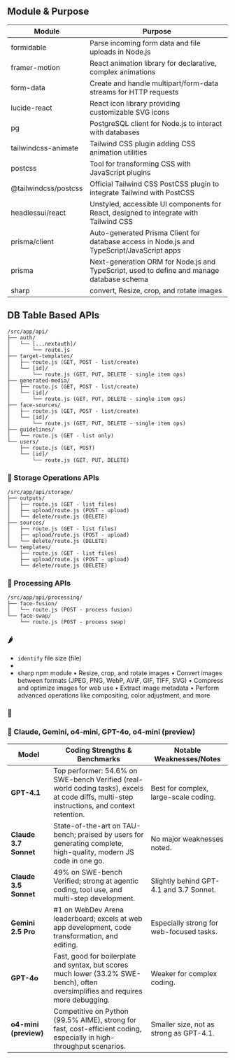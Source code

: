## Module & Purpose

| Module              | Purpose                                                                                      |
|---------------------|----------------------------------------------------------------------------------------------|
| formidable          | Parse incoming form data and file uploads in Node.js                                        |
| framer-motion       | React animation library for declarative, complex animations                                 |
| form-data           | Create and handle multipart/form-data streams for HTTP requests                             |
| lucide-react        | React icon library providing customizable SVG icons                                        |
| pg                  | PostgreSQL client for Node.js to interact with databases                                   |
| tailwindcss-animate | Tailwind CSS plugin adding CSS animation utilities                                         |
| postcss             | Tool for transforming CSS with JavaScript plugins                                          |
| @tailwindcss/postcss| Official Tailwind CSS PostCSS plugin to integrate Tailwind with PostCSS                    |
| headlessui/react    | Unstyled, accessible UI components for React, designed to integrate with Tailwind CSS      |
| prisma/client       | Auto-generated Prisma Client for database access in Node.js and TypeScript/JavaScript apps |
| prisma              | Next-generation ORM for Node.js and TypeScript, used to define and manage database schema  |
| sharp | convert, Resize, crop, and rotate images|


## DB Table Based APIs

```tree
/src/app/api/
├── auth/
│   └── [...nextauth]/
│       └── route.js
├── target-templates/
│   ├── route.js (GET, POST - list/create)
│   └── [id]/
│       └── route.js (GET, PUT, DELETE - single item ops)
├── generated-media/
│   ├── route.js (GET, POST - list/create)
│   └── [id]/
│       └── route.js (GET, PUT, DELETE - single item ops)
├── face-sources/
│   ├── route.js (GET, POST - list/create)
│   └── [id]/
│       └── route.js (GET, PUT, DELETE - single item ops)
├── guidelines/
│   └── route.js (GET - list only)
└── users/
    ├── route.js (GET, POST)
    └── [id]/
        └── route.js (GET, PUT, DELETE)
```

### 🥬 Storage Operations APIs

```tree
/src/app/api/storage/
├── outputs/
│   ├── route.js (GET - list files)
│   ├── upload/route.js (POST - upload)
│   └── delete/route.js (DELETE)
├── sources/
│   ├── route.js (GET - list files)
│   ├── upload/route.js (POST - upload)
│   └── delete/route.js (DELETE)
└── templates/
    ├── route.js (GET - list files)
    ├── upload/route.js (POST - upload)
    └── delete/route.js (DELETE)
```

### 🥒 Processing APIs

```tree
/src/app/api/processing/
├── face-fusion/
│   └── route.js (POST - process fusion)
└── face-swap/
    └── route.js (POST - process swap)
```


### 🌶  

- `identify` file size (file)
- 
- sharp npm module
    •	Resize, crop, and rotate images
	•	Convert images between formats (JPEG, PNG, WebP, AVIF, GIF, TIFF, SVG)
	•	Compress and optimize images for web use
	•	Extract image metadata
	•	Perform advanced operations like compositing, color adjustment, and more

### 🌽 

### 🥕 Claude, Gemini, o4-mini, GPT-4o, o4-mini (preview)

| Model                 | Coding Strengths & Benchmarks                                                                                                  | Notable Weaknesses/Notes                |
|-----------------------|-------------------------------------------------------------------------------------------------------------------------------|-----------------------------------------|
| **GPT-4.1**           | Top performer: 54.6% on SWE-bench Verified (real-world coding tasks), excels at code diffs, multi-step instructions, and context retention. | Best for complex, large-scale coding.   |
| **Claude 3.7 Sonnet** | State-of-the-art on TAU-bench; praised by users for generating complete, high-quality, modern JS code in one go.         | No major weaknesses noted.              |
| **Claude 3.5 Sonnet** | 49% on SWE-bench Verified; strong at agentic coding, tool use, and multi-step development.                                 | Slightly behind GPT-4.1 and 3.7 Sonnet. |
| **Gemini 2.5 Pro**    | #1 on WebDev Arena leaderboard; excels at web app development, code transformation, and editing.                        | Especially strong for web-focused tasks.|
| **GPT-4o**            | Fast, good for boilerplate and syntax, but scores much lower (33.2% SWE-bench), often oversimplifies and requires more debugging. | Weaker for complex coding.              |
| **o4-mini (preview)** | Competitive on Python (99.5% AIME), strong for fast, cost-efficient coding, especially in high-throughput scenarios.        | Smaller size, not as strong as GPT-4.1. |
